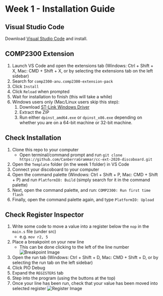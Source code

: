 # Week 1 - Installation Guide

## Visual Studio Code
Download [Visual Studio Code](https://code.visualstudio.com/Download) and install.


## COMP2300 Extension
1. Launch VS Code and open the extensions tab (Windows: Ctrl + Shift + X, Mac: CMD + Shift + X, or by selecting the extensions tab on the left sidebar)
1. Search for `comp2300-anu.comp2300-extension-pack`
1. Click `Install`
1. Click `Reload` when prompted
1. Wait for installation to finish (this will take a while)
1. Windows users only (Mac/Linux users skip this step): 
    1. Download [ST-Link Windows Driver](https://github.com/CanberraGrammar/cc-ext-2020-discoboard/raw/master/Week%201%20-%20Installation%20Guide/stlink-windows-driver.zip)
    1. Extract the ZIP
    1. Run either `dpinst_amd64.exe` or `dpinst_x86.exe` depending on whether you are on a 64-bit machine or 32-bit machine.


## Check Installation
1. Clone this repo to your computer
    - Open terminal/command prompt and run `git clone https://github.com/CanberraGrammar/cc-ext-2020-discoboard.git`
1. Open the `Template` folder (in the week 1 folder) in VS Code
1. Connect your discoboard to your computer
1. Open the command palette (Windows: Ctrl + Shift + P, Mac: CMD + Shift + P) and run `PlatformIO: Build` (simply search for it in the command palette)
1. Next, open the command palette, and run: `COMP2300: Run first time flash`
1. Finally, open the command palette again, and type `PlatformIO: Upload`


## Check Register Inspector
1. Write some code to move a value into a register below the `nop` in the `main.s` file (under src)
    - e.g. `mov r2, 5`
1. Place a breakpoint on your new line
    - This can be done clicking to the left of the line number
    ![Breakpoint Image](./images/Breakpoint.jpg)
1. Open the run tab (Windows: Ctrl + Shift + D, Mac: CMD + Shift + D, or by selecting the run tab on the left sidebar)
1. Click PIO Debug
1. Expand the `REGISTERS` tab
1. Step into the program (using the buttons at the top)
1. Once your line has been run, check that your value has been moved into selected register
    ![Register Image](./images/Registers.jpg)
